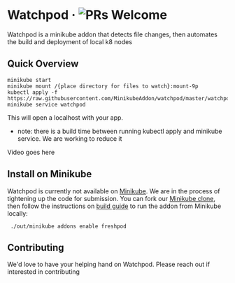 # Watchpod &middot; ![PRs Welcome](https://img.shields.io/badge/PRs-welcome-brightgreen.svg)

Watchpod is a minikube addon that detects file changes, then automates the build and deployment of local k8 nodes

[Minikube]: https://github.com/kubernetes/minikube
[Minikube clone]: https://github.com/MinikubeAddon/minikube
[build guide]: https://github.com/kubernetes/minikube/blob/master/docs/contributors/build_guide.md

## Quick Overview

```
minikube start
minikube mount /{place directory for files to watch}:mount-9p
kubectl apply -f https://raw.githubusercontent.com/MinikubeAddon/watchpod/master/watchpod.yaml
minikube service watchpod
```

This will open a localhost with your app. 
* note: there is a build time between running kubectl apply and minikube service. We are working to reduce it

Video goes here


## Install on Minikube

Watchpod is currently not available on [Minikube]. We are in the process of tightening up the code for submission.
You can fork our [Minikube clone], then follow the instructions on [build guide] to run the addon from Minikube locally:

```
 ./out/minikube addons enable freshpod
```

## Contributing

We'd love to have your helping hand on Watchpod. Please reach out if interested in contributing

